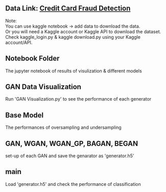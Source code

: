 ## Data Link: <a href="https://www.kaggle.com/mlg-ulb/creditcardfraud">Credit Card Fraud Detection</a>  
Note:   
You can use kaggle notebook -> add data to download the data.  
Or you will need a Kaggle account or Kaggle API to download the dataset.   
Check kaggle_login.py & kaggle download.py using your Kaggle account/API.

## Notebook Folder  
The jupyter notebook of results of visulization & different models

## GAN Data Visualization  
Run 'GAN Visualization.py' to see the performance of each generator

## Base Model 
The performances of oversampling and undersampling

## GAN, WGAN, WGAN_GP, BAGAN, BEGAN 
set-up of each GAN and save the genarator as 'generator.h5'

## main
Load 'generator.h5' and check the performance of classification
